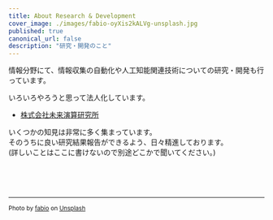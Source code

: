 ```yaml
---
title: About Research & Development
cover_image: ./images/fabio-oyXis2kALVg-unsplash.jpg
published: true
canonical_url: false
description: "研究・開発のこと"
---
```


情報分野にて、情報収集の自動化や人工知能関連技術についての研究・開発も行っています。

いろいろやろうと思って法人化しています。

- [株式会社未来演算研究所](https://fci.jp/)

いくつかの知見は非常に多く集まっています。  
そのうちに良い研究結果報告ができるよう、日々精進しております。  
(詳しいことはここに書けないので別途どこかで聞いてください。)


<br>
<br>
<br>

----
<small><span>Photo by <a href="https://unsplash.com/@fabioha?utm_source=unsplash&amp;utm_medium=referral&amp;utm_content=creditCopyText">fabio</a> on <a href="https://unsplash.com/s/photos/ai?utm_source=unsplash&amp;utm_medium=referral&amp;utm_content=creditCopyText">Unsplash</a></span></small>